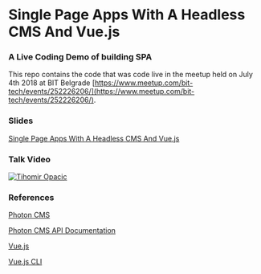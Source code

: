 # Single Page Apps With A Headless CMS And Vue.js #

### A Live Coding Demo of building SPA

This repo contains the code that was code live in the meetup held on July 4th 2018 at BIT Belgrade [https://www.meetup.com/bit-tech/events/252226206/](https://www.meetup.com/bit-tech/events/252226206/).

### Slides

[Single Page Apps With A Headless CMS And Vue.js](https://github.com/tihomiro/vueblog/blob/master/Single%20Page%20Apps%20With%20A%20Headless%20CMS%20And%20Vue.js.pdf)

### Talk Video

[![Tihomir Opacic](https://img.youtube.com/vi/CUG0Fx4CIYE/0.jpg)](https://www.youtube.com/watch?v=CUG0Fx4CIYE)

### References
[Photon CMS](https://photoncms.com/)

[Photon CMS API Documentation](https://docs.photoncms.com/)

[Vue.js](https://vuejs.org/)

[Vue.js CLI](https://cli.vuejs.org/)
